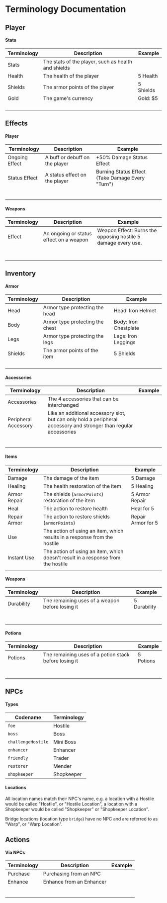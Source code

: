 # Terminology Documentation

## Player

#### Stats

| Terminology | Description                                         | Example   |
| ----------- | --------------------------------------------------- | --------- |
| Stats       | The stats of the player, such as health and shields |           |
| Health      | The health of the player                            | 5 Health  |
| Shields     | The armor points of the player                      | 5 Shields |
| Gold        | The game's currency                                 | Gold: $5  |
|             |                                                     |           |
|             |                                                     |           |
|             |                                                     |           |
|             |                                                     |           |

## Effects

#### Player

| Terminology    | Description                    | Example                                          |
| -------------- | ------------------------------ | ------------------------------------------------ |
| Ongoing Effect | A buff or debuff on the player | +50% Damage Status Effect                        |
| Status Effect  | A status effect on the player  | Burning Status Effect (Take Damage Every "Turn") |
|                |                                |                                                  |
|                |                                |                                                  |
|                |                                |                                                  |
|                |                                |                                                  |
|                |                                |                                                  |
|                |                                |                                                  |

#### Weapons

| Terminology | Description                             | Example                                                      |
| ----------- | --------------------------------------- | ------------------------------------------------------------ |
| Effect      | An ongoing or status effect on a weapon | Weapon Effect: Burns the opposing hostile 5 damage every use. |
|             |                                         |                                                              |
|             |                                         |                                                              |
|             |                                         |                                                              |
|             |                                         |                                                              |
|             |                                         |                                                              |
|             |                                         |                                                              |
|             |                                         |                                                              |

## Inventory

#### Armor

| Terminology | Description                     | Example               |
| ----------- | ------------------------------- | --------------------- |
| Head        | Armor type protecting the head  | Head: Iron Helmet     |
| Body        | Armor type protecting the chest | Body: Iron Chestplate |
| Legs        | Armor type protecting the legs  | Legs: Iron Leggings   |
| Shields     | The armor points of the item    | 5 Shields             |
|             |                                 |                       |
|             |                                 |                       |
|             |                                 |                       |
|             |                                 |                       |

#### Accessories

| Terminology          | Description                                                  | Example |
| -------------------- | ------------------------------------------------------------ | ------- |
| Accessories          | The 4 accessories that can be interchanged                   |         |
| Peripheral Accessory | Like an additional accessory slot, but can only hold a peripheral accessory and stronger than regular accessories |         |
|                      |                                                              |         |
|                      |                                                              |         |
|                      |                                                              |         |
|                      |                                                              |         |
|                      |                                                              |         |
|                      |                                                              |         |

#### Items

| Terminology  | Description                                                  | Example            |
| ------------ | ------------------------------------------------------------ | ------------------ |
| Damage       | The damage of the item                                       | 5 Damage           |
| Healing      | The health restoration of the item                           | 5 Healing          |
| Armor Repair | The shields (`armorPoints`) restoration of the item          | 5 Armor Repair     |
| Heal         | The action to restore health                                 | Heal for 5         |
| Repair Armor | The action to restore shields (`armorPoints`)                | Repair Armor for 5 |
| Use          | The action of using an item, which results in a response from the hostile |                    |
| Instant Use  | The action of using an item, which doesn't result in a response from the hostile |                    |
|              |                                                              |                    |

#### Weapons

| Terminology | Description                                     | Example      |
| ----------- | ----------------------------------------------- | ------------ |
| Durability  | The remaining uses of a weapon before losing it | 5 Durability |
|             |                                                 |              |
|             |                                                 |              |
|             |                                                 |              |
|             |                                                 |              |
|             |                                                 |              |
|             |                                                 |              |
|             |                                                 |              |

#### Potions

| Terminology | Description                                           | Example   |
| ----------- | ----------------------------------------------------- | --------- |
| Potions     | The remaining uses of a potion stack before losing it | 5 Potions |
|             |                                                       |           |
|             |                                                       |           |
|             |                                                       |           |
|             |                                                       |           |
|             |                                                       |           |
|             |                                                       |           |
|             |                                                       |           |

## NPCs

#### Types

| Codename           | Terminology |
| ------------------ | ----------- |
| `foe`              | Hostile     |
| `boss`             | Boss        |
| `challengeHostile` | Mini Boss   |
| `enhancer`         | Enhancer    |
| `friendly`         | Trader      |
| `restorer`         | Mender      |
| `shopkeeper`       | Shopkeeper  |

#### Locations

All location names match their NPC's name, e.g. a location with a Hostile would be called "Hostile", or "Hostile Location", a location with a Shopkeeper would be called "Shopkeeper" or "Shopkeeper Location".

Bridge locations (location type `bridge`) have no NPC and are referred to as "Warp", or "Warp Location".

## Actions

#### Via NPCs

| Terminology | Description              | Example |
| ----------- | ------------------------ | ------- |
| Purchase    | Purchasing from an NPC   |         |
| Enhance     | Enhance from an Enhancer |         |
|             |                          |         |
|             |                          |         |
|             |                          |         |
|             |                          |         |
|             |                          |         |
|             |                          |         |

